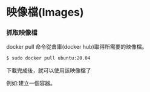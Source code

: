 # 映像檔(Images)

### 抓取映像檔

docker pull 命令從倉庫(docker hub)取得所需要的映像檔。

```bash
$ sudo docker pull ubuntu:20.04
```
下載完成後，就可以使用該映像檔了

例如:建立一個容器。
